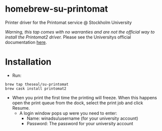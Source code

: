 # homebrew-su-printomat
Printer driver for the Printomat service @ Stockholm University

*Warning, this tap comes with no warranties and are not the official way to install the Printomat2 driver.*
Please see the Universitys official documentation [here](https://zero.comaround.com/link/684672fde38547edbfa5343c5b05c16c/).

# Installation
* Run:
```
brew tap theseal/su-printomat
brew cask install printomat2
```

* When you print the first time the printing will freeze. When this happens open the print queue from the dock, select the print job and click Resume.
  * A login window pops up were you need to enter:
    * Name: winadsu\username (for your university account)
    * Password: The password for your university account      
